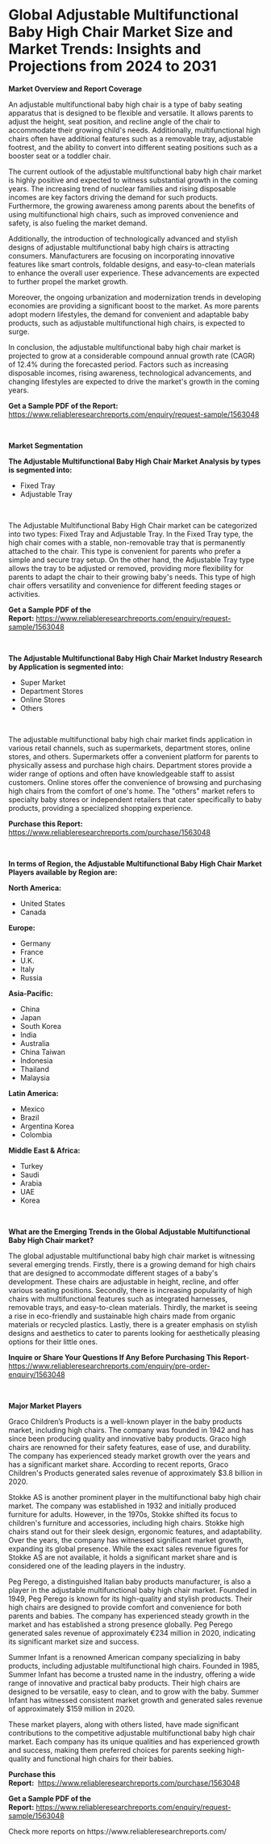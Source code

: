 <p><h1>Global Adjustable Multifunctional Baby High Chair Market Size and Market Trends: Insights and Projections from 2024 to 2031</h1></p><p><strong>Market Overview and Report Coverage</strong></p>
<p><p>An adjustable multifunctional baby high chair is a type of baby seating apparatus that is designed to be flexible and versatile. It allows parents to adjust the height, seat position, and recline angle of the chair to accommodate their growing child's needs. Additionally, multifunctional high chairs often have additional features such as a removable tray, adjustable footrest, and the ability to convert into different seating positions such as a booster seat or a toddler chair.</p><p>The current outlook of the adjustable multifunctional baby high chair market is highly positive and expected to witness substantial growth in the coming years. The increasing trend of nuclear families and rising disposable incomes are key factors driving the demand for such products. Furthermore, the growing awareness among parents about the benefits of using multifunctional high chairs, such as improved convenience and safety, is also fueling the market demand.</p><p>Additionally, the introduction of technologically advanced and stylish designs of adjustable multifunctional baby high chairs is attracting consumers. Manufacturers are focusing on incorporating innovative features like smart controls, foldable designs, and easy-to-clean materials to enhance the overall user experience. These advancements are expected to further propel the market growth.</p><p>Moreover, the ongoing urbanization and modernization trends in developing economies are providing a significant boost to the market. As more parents adopt modern lifestyles, the demand for convenient and adaptable baby products, such as adjustable multifunctional high chairs, is expected to surge.</p><p>In conclusion, the adjustable multifunctional baby high chair market is projected to grow at a considerable compound annual growth rate (CAGR) of 12.4% during the forecasted period. Factors such as increasing disposable incomes, rising awareness, technological advancements, and changing lifestyles are expected to drive the market's growth in the coming years.</p></p>
<p><strong>Get a Sample PDF of the Report:</strong> <a href="https://www.reliableresearchreports.com/enquiry/request-sample/1563048">https://www.reliableresearchreports.com/enquiry/request-sample/1563048</a></p>
<p>&nbsp;</p>
<p><strong>Market Segmentation</strong></p>
<p><strong>The Adjustable Multifunctional Baby High Chair Market Analysis by types is segmented into:</strong></p>
<p><ul><li>Fixed Tray</li><li>Adjustable Tray</li></ul></p>
<p>&nbsp;</p>
<p><p>The Adjustable Multifunctional Baby High Chair market can be categorized into two types: Fixed Tray and Adjustable Tray. In the Fixed Tray type, the high chair comes with a stable, non-removable tray that is permanently attached to the chair. This type is convenient for parents who prefer a simple and secure tray setup. On the other hand, the Adjustable Tray type allows the tray to be adjusted or removed, providing more flexibility for parents to adapt the chair to their growing baby's needs. This type of high chair offers versatility and convenience for different feeding stages or activities.</p></p>
<p><strong>Get a Sample PDF of the Report:</strong>&nbsp;<a href="https://www.reliableresearchreports.com/enquiry/request-sample/1563048">https://www.reliableresearchreports.com/enquiry/request-sample/1563048</a></p>
<p>&nbsp;</p>
<p><strong>The Adjustable Multifunctional Baby High Chair Market Industry Research by Application is segmented into:</strong></p>
<p><ul><li>Super Market</li><li>Department Stores</li><li>Online Stores</li><li>Others</li></ul></p>
<p>&nbsp;</p>
<p><p>The adjustable multifunctional baby high chair market finds application in various retail channels, such as supermarkets, department stores, online stores, and others. Supermarkets offer a convenient platform for parents to physically assess and purchase high chairs. Department stores provide a wider range of options and often have knowledgeable staff to assist customers. Online stores offer the convenience of browsing and purchasing high chairs from the comfort of one's home. The "others" market refers to specialty baby stores or independent retailers that cater specifically to baby products, providing a specialized shopping experience.</p></p>
<p><strong>Purchase this Report:</strong>&nbsp; <a href="https://www.reliableresearchreports.com/purchase/1563048">https://www.reliableresearchreports.com/purchase/1563048</a></p>
<p>&nbsp;</p>
<p><strong>In terms of Region, the Adjustable Multifunctional Baby High Chair Market Players available by Region are:</strong></p>
<p>
    <p> <strong> North America: </strong>
        <ul>
            <li>United States</li>
            <li>Canada</li>
        </ul>
        </p> 
    <p> <strong> Europe: </strong>
        <ul>
            <li>Germany</li>
            <li>France</li>
            <li>U.K.</li>
            <li>Italy</li>
            <li>Russia</li>
        </ul>
        </p> 
    <p> <strong> Asia-Pacific: </strong>
        <ul>
            <li>China</li>
            <li>Japan</li>
            <li>South Korea</li>
            <li>India</li>
            <li>Australia</li>
            <li>China Taiwan</li>
            <li>Indonesia</li>
            <li>Thailand</li>
            <li>Malaysia</li>
        </ul>
        </p> 
    <p> <strong> Latin America: </strong>
        <ul>
            <li>Mexico</li>
            <li>Brazil</li>
            <li>Argentina Korea</li>
            <li>Colombia</li>
        </ul>
        </p> 
    <p> <strong> Middle East & Africa: </strong>
        <ul>
            <li>Turkey</li>
            <li>Saudi</li>
            <li>Arabia</li>
            <li>UAE</li>
            <li>Korea</li>
        </ul>
    </p>
    </p>
<p>&nbsp;</p>
<p><strong>What are the Emerging Trends in the Global Adjustable Multifunctional Baby High Chair market?</strong></p>
<p><p>The global adjustable multifunctional baby high chair market is witnessing several emerging trends. Firstly, there is a growing demand for high chairs that are designed to accommodate different stages of a baby's development. These chairs are adjustable in height, recline, and offer various seating positions. Secondly, there is increasing popularity of high chairs with multifunctional features such as integrated harnesses, removable trays, and easy-to-clean materials. Thirdly, the market is seeing a rise in eco-friendly and sustainable high chairs made from organic materials or recycled plastics. Lastly, there is a greater emphasis on stylish designs and aesthetics to cater to parents looking for aesthetically pleasing options for their little ones.</p></p>
<p><strong>Inquire or Share Your Questions If Any Before Purchasing This Report</strong>- <a href="https://www.reliableresearchreports.com/enquiry/pre-order-enquiry/1563048">https://www.reliableresearchreports.com/enquiry/pre-order-enquiry/1563048</a></p>
<p>&nbsp;</p>
<p><strong>Major Market Players</strong></p>
<p><p>Graco Children’s Products is a well-known player in the baby products market, including high chairs. The company was founded in 1942 and has since been producing quality and innovative baby products. Graco high chairs are renowned for their safety features, ease of use, and durability. The company has experienced steady market growth over the years and has a significant market share. According to recent reports, Graco Children's Products generated sales revenue of approximately $3.8 billion in 2020.</p><p>Stokke AS is another prominent player in the multifunctional baby high chair market. The company was established in 1932 and initially produced furniture for adults. However, in the 1970s, Stokke shifted its focus to children's furniture and accessories, including high chairs. Stokke high chairs stand out for their sleek design, ergonomic features, and adaptability. Over the years, the company has witnessed significant market growth, expanding its global presence. While the exact sales revenue figures for Stokke AS are not available, it holds a significant market share and is considered one of the leading players in the industry.</p><p>Peg Perego, a distinguished Italian baby products manufacturer, is also a player in the adjustable multifunctional baby high chair market. Founded in 1949, Peg Perego is known for its high-quality and stylish products. Their high chairs are designed to provide comfort and convenience for both parents and babies. The company has experienced steady growth in the market and has established a strong presence globally. Peg Perego generated sales revenue of approximately €234 million in 2020, indicating its significant market size and success.</p><p>Summer Infant is a renowned American company specializing in baby products, including adjustable multifunctional high chairs. Founded in 1985, Summer Infant has become a trusted name in the industry, offering a wide range of innovative and practical baby products. Their high chairs are designed to be versatile, easy to clean, and to grow with the baby. Summer Infant has witnessed consistent market growth and generated sales revenue of approximately $159 million in 2020.</p><p>These market players, along with others listed, have made significant contributions to the competitive adjustable multifunctional baby high chair market. Each company has its unique qualities and has experienced growth and success, making them preferred choices for parents seeking high-quality and functional high chairs for their babies.</p></p>
<p><strong>Purchase this Report:</strong>&nbsp;&nbsp;<a href="https://www.reliableresearchreports.com/purchase/1563048">https://www.reliableresearchreports.com/purchase/1563048</a></p>
<p></p>
<p><strong>Get a Sample PDF of the Report:</strong>&nbsp;<a href="https://www.reliableresearchreports.com/enquiry/request-sample/1563048">https://www.reliableresearchreports.com/enquiry/request-sample/1563048</a></p>
<p>Check more reports on https://www.reliableresearchreports.com/</p>